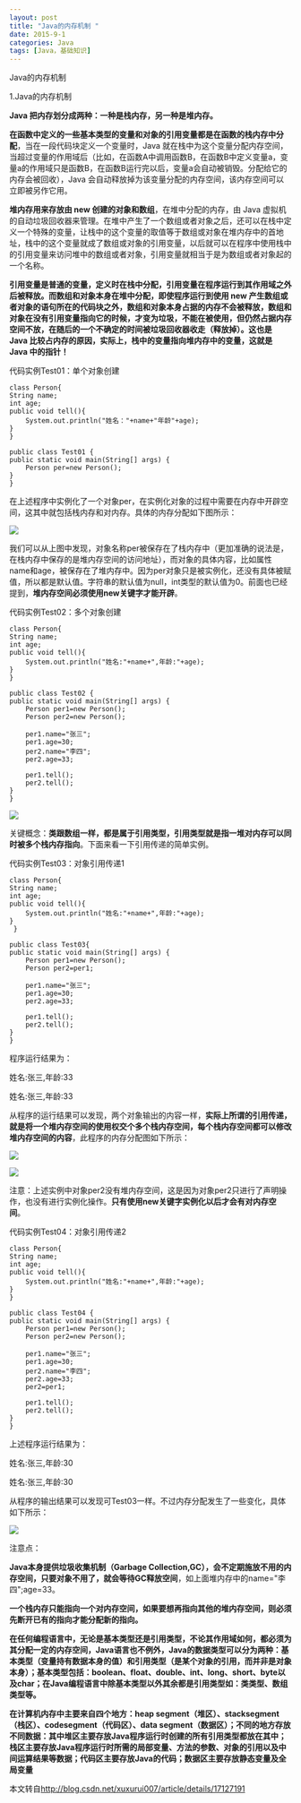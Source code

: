 ```yaml
---
layout: post
title: "Java的内存机制 "
date: 2015-9-1
categories: Java
tags: [Java，基础知识]
---
```

Java的内存机制

<!-- more -->



1.Java的内存机制

**Java 把内存划分成两种：一种是栈内存，另一种是堆内存。**

**在函数中定义的一些基本类型的变量和对象的引用变量都是在函数的栈内存中分配**，当在一段代码块定义一个变量时，Java 就在栈中为这个变量分配内存空间，当超过变量的作用域后（比如，在函数A中调用函数B，在函数B中定义变量a，变量a的作用域只是函数B，在函数B运行完以后，变量a会自动被销毁。分配给它的内存会被回收），Java 会自动释放掉为该变量分配的内存空间，该内存空间可以立即被另作它用。

**堆内存用来存放由 new 创建的对象和数组**，在堆中分配的内存，由 Java 虚拟机的自动垃圾回收器来管理。在堆中产生了一个数组或者对象之后，还可以在栈中定义一个特殊的变量，让栈中的这个变量的取值等于数组或对象在堆内存中的首地址，栈中的这个变量就成了数组或对象的引用变量，以后就可以在程序中使用栈中的引用变量来访问堆中的数组或者对象，引用变量就相当于是为数组或者对象起的一个名称。

**引用变量是普通的变量，定义时在栈中分配，引用变量在程序运行到其作用域之外后被释放。而数组和对象本身在堆中分配，即使程序运行到使用 new 产生数组或者对象的语句所在的代码块之外，数组和对象本身占据的内存不会被释放，数组和对象在没有引用变量指向它的时候，才变为垃圾，不能在被使用，但仍然占据内存空间不放，在随后的一个不确定的时间被垃圾回收器收走（释放掉）。这也是 Java 比较占内存的原因，实际上，栈中的变量指向堆内存中的变量，这就是 Java 中的指针！**

代码实例Test01：单个对象创建

    class Person{
    String name;
    int age;
    public void tell(){
        System.out.println("姓名："+name+"年龄"+age);
    }
    }

    public class Test01 {
    public static void main(String[] args) {
        Person per=new Person();
    }
    }

在上述程序中实例化了一个对象per，在实例化对象的过程中需要在内存中开辟空间，这其中就包括栈内存和对内存。具体的内存分配如下图所示：

![](http://img-storage.qiniudn.com/15-9-1/11757742.jpg)

我们可以从上图中发现，对象名称per被保存在了栈内存中（更加准确的说法是，在栈内存中保存的是堆内存空间的访问地址），而对象的具体内容，比如属性name和age，被保存在了堆内存中。因为per对象只是被实例化，还没有具体被赋值，所以都是默认值。字符串的默认值为null，int类型的默认值为0。前面也已经提到，**堆内存空间必须使用new关键字才能开辟**。

代码实例Test02：多个对象创建

    class Person{
    String name;
    int age;
    public void tell(){
        System.out.println("姓名:"+name+",年龄:"+age);
    }
    }

    public class Test02 {
    public static void main(String[] args) {
        Person per1=new Person();
        Person per2=new Person();
        
        per1.name="张三";
        per1.age=30;
        per2.name="李四";
        per2.age=33;
        
        per1.tell();
        per2.tell();
    }
    }

![](http://img-storage.qiniudn.com/15-9-1/50638123.jpg)

关键概念：**类跟数组一样，都是属于引用类型，引用类型就是指一堆对内存可以同时被多个栈内存指向**。下面来看一下引用传递的简单实例。

代码实例Test03：对象引用传递1

    class Person{
    String name;
    int age;
    public void tell(){
        System.out.println("姓名:"+name+",年龄:"+age);
    }
     }

    public class Test03{
    public static void main(String[] args) {
        Person per1=new Person();
        Person per2=per1;
        
        per1.name="张三";
        per1.age=30;
        per2.age=33;
        
        per1.tell();
        per2.tell();
    }
    }

程序运行结果为：

姓名:张三,年龄:33

姓名:张三,年龄:33

从程序的运行结果可以发现，两个对象输出的内容一样，**实际上所谓的引用传递，就是将一个堆内存空间的使用权交个多个栈内存空间，每个栈内存空间都可以修改堆内存空间的内容**，此程序的内存分配图如下所示：

![](http://img-storage.qiniudn.com/15-9-1/47174557.jpg)

![](http://img-storage.qiniudn.com/15-9-1/85684937.jpg)

注意：上述实例中对象per2没有堆内存空间，这是因为对象per2只进行了声明操作，也没有进行实例化操作。**只有使用new关键字实例化以后才会有对内存空间**。

代码实例Test04：对象引用传递2

    class Person{
    String name;
    int age;
    public void tell(){
        System.out.println("姓名:"+name+",年龄:"+age);
    }
    }

    public class Test04 {
    public static void main(String[] args) {
        Person per1=new Person();
        Person per2=new Person();

        per1.name="张三";
        per1.age=30;
        per2.name="李四";
        per2.age=33;
        per2=per1;
        
        per1.tell();
        per2.tell();
    }
    }

上述程序运行结果为：

姓名:张三,年龄:30

姓名:张三,年龄:30

从程序的输出结果可以发现可Test03一样。不过内存分配发生了一些变化，具体如下所示：

![](http://img-storage.qiniudn.com/15-9-1/58623243.jpg)

注意点：

**Java本身提供垃圾收集机制（Garbage Collection,GC），会不定期施放不用的内存空间，只要对象不用了，就会等待GC释放空间**，如上面堆内存中的name="李四";age=33。

**一个栈内存只能指向一个对内存空间，如果要想再指向其他的堆内存空间，则必须先断开已有的指向才能分配新的指向。**

**在任何编程语言中，无论是基本类型还是引用类型，不论其作用域如何，都必须为其分配一定的内存空间，Java语言也不例外，Java的数据类型可以分为两种：基本类型（变量持有数据本身的值）和引用类型（是某个对象的引用，而并非是对象本身）；基本类型包括：boolean、float、double、int、long、short、byte以及char；在Java编程语言中除基本类型以外其余都是引用类型如：类类型、数组类型等。**


**在计算机内存中主要来自四个地方：heap segment（堆区）、stacksegment（栈区）、codesegment（代码区）、data segment（数据区）；不同的地方存放不同数据：其中堆区主要存放Java程序运行时创建的所有引用类型都放在其中；栈区主要存放Java程序运行时所需的局部变量、方法的参数、对象的引用以及中间运算结果等数据；代码区主要存放Java的代码；数据区主要存放静态变量及全局变量**

本文转自<http://blog.csdn.net/xuxurui007/article/details/17127191>